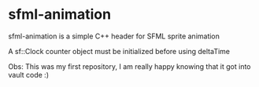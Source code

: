 # sfml-animation

sfml-animation is a simple C++ header for SFML sprite animation

A sf::Clock counter object must be initialized before using deltaTime

Obs: This was my first repository, I am really happy knowing that it got into vault code :)
